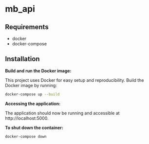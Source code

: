 # mb_api

## Requirements
- docker
- docker-compose

## Installation
**Build and run the Docker image:**

This project uses Docker for easy setup and reproducibility. Build the Docker image by running:
```sh
docker-compose up --build
```

**Accessing the application:**

The application should now be running and accessible at http://localhost:5000.


**To shut down the container:**
```sh
docker-compose down
```
